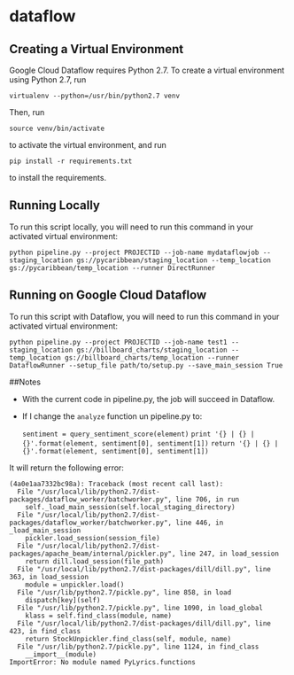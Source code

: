 # dataflow

## Creating a Virtual Environment

Google Cloud Dataflow requires Python 2.7. To create a virtual environment using Python 2.7, run

```
virtualenv --python=/usr/bin/python2.7 venv
```

Then, run

```
source venv/bin/activate
```

to activate the virtual environment, and run

```
pip install -r requirements.txt
```

to install the requirements.

## Running Locally

To run this script locally, you will need to run this command in your activated virtual environment:

```
python pipeline.py --project PROJECTID --job-name mydataflowjob --staging_location gs://pycaribbean/staging_location --temp_location gs://pycaribbean/temp_location --runner DirectRunner
```

## Running on Google Cloud Dataflow

To run this script with Dataflow, you will need to run this command in your activated virtual environment:


	python pipeline.py --project PROJECTID --job-name test1 --staging_location gs://billboard_charts/staging_location --temp_location gs://billboard_charts/temp_location --runner DataflowRunner --setup_file path/to/setup.py --save_main_session True

##Notes

- With the current code in pipeline.py, the job will succeed in Dataflow.
- If I change the `analyze` function un pipeline.py to:


	```sentiment = query_sentiment_score(element)```
	```print '{} | {} | {}'.format(element, sentiment[0], sentiment[1])```
	```return '{} | {} | {}'.format(element, sentiment[0], sentiment[1])```


It will return the following error:


	(4a0e1aa7332bc98a): Traceback (most recent call last):
	  File "/usr/local/lib/python2.7/dist-packages/dataflow_worker/batchworker.py", line 706, in run
	    self._load_main_session(self.local_staging_directory)
	  File "/usr/local/lib/python2.7/dist-packages/dataflow_worker/batchworker.py", line 446, in _load_main_session
	    pickler.load_session(session_file)
	  File "/usr/local/lib/python2.7/dist-packages/apache_beam/internal/pickler.py", line 247, in load_session
	    return dill.load_session(file_path)
	  File "/usr/local/lib/python2.7/dist-packages/dill/dill.py", line 363, in load_session
	    module = unpickler.load()
	  File "/usr/lib/python2.7/pickle.py", line 858, in load
	    dispatch[key](self)
	  File "/usr/lib/python2.7/pickle.py", line 1090, in load_global
	    klass = self.find_class(module, name)
	  File "/usr/local/lib/python2.7/dist-packages/dill/dill.py", line 423, in find_class
	    return StockUnpickler.find_class(self, module, name)
	  File "/usr/lib/python2.7/pickle.py", line 1124, in find_class
	    __import__(module)
	ImportError: No module named PyLyrics.functions

